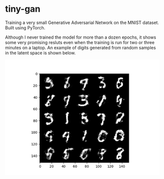 # tiny-gan
Training a very small Generative Adversarial Network on the MNIST dataset. Built using PyTorch.

Although I never trained the model for more than a dozen epochs, it shows some very promising resluts even when the training is run for two or three minutes on a laptop.
An example of digits generated from random samples in the latent space is shown below.

![Samples - Epoch 12](/images/tiny_gan_results.png)
